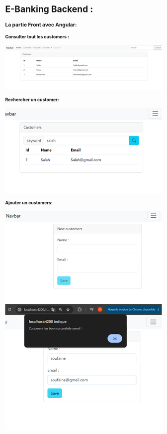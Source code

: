 <h1>E-Banking Backend :</h1>

<h3>La partie Front avec Angular: </h3>

<h4>Consulter tout les customers : </h4>
<img src="image/Tp front1.png"/>
<h4>Rechercher un customer: </h4>
<img src="image/tp front7.png"/>
<h4>Ajouter un customers: </h4>
<img src="image/tp front8.png"/>
<img src="image/tp front9.png"/>
